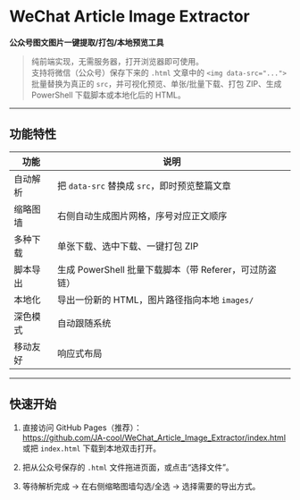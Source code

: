 # WeChat Article Image Extractor  
**公众号图文图片一键提取/打包/本地预览工具**

> 纯前端实现，无需服务器，打开浏览器即可使用。  
> 支持将微信（公众号）保存下来的 `.html` 文章中的 `<img data-src="...">` 批量替换为真正的 `src`，并可视化预览、单张/批量下载、打包 ZIP、生成 PowerShell 下载脚本或本地化后的 HTML。

---

## 功能特性

| 功能 | 说明 |
|---|---|
|  自动解析 | 把 `data-src` 替换成 `src`，即时预览整篇文章 |
|  缩略图墙 | 右侧自动生成图片网格，序号对应正文顺序 |
|  多种下载 | 单张下载、选中下载、一键打包 ZIP |
|  脚本导出 | 生成 PowerShell 批量下载脚本（带 Referer，可过防盗链） |
|  本地化 | 导出一份新的 HTML，图片路径指向本地 `images/` |
|  深色模式 | 自动跟随系统 |
|  移动友好 | 响应式布局 |

---

## 快速开始

1. 直接访问 GitHub Pages（推荐）：  
   https://github.com/JA-cool/WeChat_Article_Image_Extractor/index.html
   或把 `index.html` 下载到本地双击打开。

3. 把从公众号保存的 `.html` 文件拖进页面，或点击“选择文件”。

4. 等待解析完成 → 在右侧缩略图墙勾选/全选 → 选择需要的导出方式。
